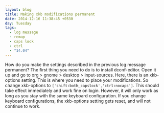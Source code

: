 ```yaml
---
layout: blog
title: Making xkb modifications permanent
date: 2014-12-16 11:38:45 +0530
day: Tuesday
tags:
  - log message
  - remap
  - caps lock
  - ctrl
  - "14.04"
---
```


How do you make the settings described in the previous log message permanent? The first thing you need to do is to install dconf-editor. Open it up and go to org > gnome > desktop > input-sources. Here, there is an xkb-options setting. This is where you need to place your modifications. So change xkb-options to `['shift:both_capslock','ctrl:nocaps']`. This should take effect immediately and work fine on login. However, it will only work as long as you stay with the same keyboard configuration. If you change keyboard configurations, the xkb-options setting gets reset, and will not continue to work.
